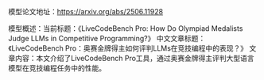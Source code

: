模型论文地址：https://arxiv.org/abs/2506.11928

模型概述：当前标题：《LiveCodeBench Pro: How Do Olympiad Medalists Judge LLMs in Competitive Programming?》
中文文章标题：《LiveCodeBench Pro：奥赛金牌得主如何评判LLMs在竞技编程中的表现？》
文章内容：本文介绍了LiveCodeBench Pro工具，通过奥赛金牌得主评判大型语言模型在竞技编程任务中的性能。

